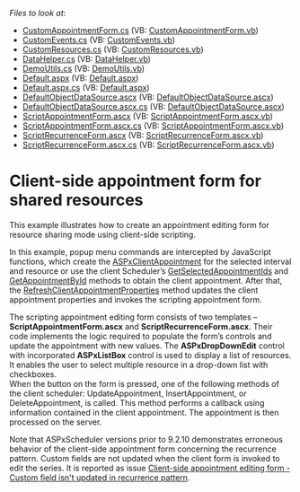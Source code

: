 <!-- default file list -->
*Files to look at*:

* [CustomAppointmentForm.cs](./CS/WebSite/App_Code/CustomAppointmentForm.cs) (VB: [CustomAppointmentForm.vb](./VB/WebSite/App_Code/CustomAppointmentForm.vb))
* [CustomEvents.cs](./CS/WebSite/App_Code/CustomEvents.cs) (VB: [CustomEvents.vb](./VB/WebSite/App_Code/CustomEvents.vb))
* [CustomResources.cs](./CS/WebSite/App_Code/CustomResources.cs) (VB: [CustomResources.vb](./VB/WebSite/App_Code/CustomResources.vb))
* [DataHelper.cs](./CS/WebSite/App_Code/DataHelper.cs) (VB: [DataHelper.vb](./VB/WebSite/App_Code/DataHelper.vb))
* [DemoUtils.cs](./CS/WebSite/App_Code/DemoUtils.cs) (VB: [DemoUtils.vb](./VB/WebSite/App_Code/DemoUtils.vb))
* [Default.aspx](./CS/WebSite/Default.aspx) (VB: [Default.aspx](./VB/WebSite/Default.aspx))
* [Default.aspx.cs](./CS/WebSite/Default.aspx.cs) (VB: [Default.aspx](./VB/WebSite/Default.aspx))
* [DefaultObjectDataSource.ascx](./CS/WebSite/DefaultObjectDataSource.ascx) (VB: [DefaultObjectDataSource.ascx](./VB/WebSite/DefaultObjectDataSource.ascx))
* [DefaultObjectDataSource.ascx.cs](./CS/WebSite/DefaultObjectDataSource.ascx.cs) (VB: [DefaultObjectDataSource.ascx](./VB/WebSite/DefaultObjectDataSource.ascx))
* [ScriptAppointmentForm.ascx](./CS/WebSite/UserForms/ScriptAppointmentForm.ascx) (VB: [ScriptAppointmentForm.ascx.vb](./VB/WebSite/UserForms/ScriptAppointmentForm.ascx.vb))
* [ScriptAppointmentForm.ascx.cs](./CS/WebSite/UserForms/ScriptAppointmentForm.ascx.cs) (VB: [ScriptAppointmentForm.ascx.vb](./VB/WebSite/UserForms/ScriptAppointmentForm.ascx.vb))
* [ScriptRecurrenceForm.ascx](./CS/WebSite/UserForms/ScriptRecurrenceForm.ascx) (VB: [ScriptRecurrenceForm.ascx.vb](./VB/WebSite/UserForms/ScriptRecurrenceForm.ascx.vb))
* [ScriptRecurrenceForm.ascx.cs](./CS/WebSite/UserForms/ScriptRecurrenceForm.ascx.cs) (VB: [ScriptRecurrenceForm.ascx.vb](./VB/WebSite/UserForms/ScriptRecurrenceForm.ascx.vb))
<!-- default file list end -->
# Client-side appointment form for shared resources


<p>This example illustrates how to create an appointment editing form for resource sharing mode using client-side scripting.</p><p>In this example, popup menu commands are intercepted by JavaScript functions, which create the <a href="http://documentation.devexpress.com/#AspNet/DevExpressWebASPxSchedulerScriptsASPxClientAppointmentMembersTopicAll">ASPxClientAppointment</a> for the selected interval and resource or use the client Scheduler’s <a href="http://documentation.devexpress.com/#AspNet/DevExpressWebASPxSchedulerScriptsASPxClientScheduler_GetSelectedAppointmentIdstopic">GetSelectedAppointmentIds</a> and <a href="http://documentation.devexpress.com/#AspNet/DevExpressWebASPxSchedulerScriptsASPxClientScheduler_GetAppointmentByIdtopic">GetAppointmentById</a> methods to obtain the client appointment. After that, the <a href="http://documentation.devexpress.com/#AspNet/DevExpressWebASPxSchedulerScriptsASPxClientScheduler_RefreshClientAppointmentPropertiestopic">RefreshClientAppointmentProperties</a> method updates the client appointment properties and invokes the scripting appointment form.</p><p>The scripting appointment editing form consists of two templates – <strong>ScriptAppointmentForm.ascx</strong> and <strong>ScriptRecurrenceForm.ascx</strong>. Their code implements the logic required to populate the form’s controls and update the appointment with new values. The <strong>ASPxDropDownEdit</strong> control with incorporated <strong>ASPxListBox</strong> control is used to display a  list of resources.  It enables the user to select multiple resource in a drop-down list with checkboxes. <br />
When the button on the form is pressed, one of the following methods of the client scheduler: UpdateAppointment, InsertAppointment, or DeleteAppointment, is called. This method performs a callback using information contained in the client appointment. The appointment is then processed on the server.</p><p>Note that ASPxScheduler versions prior to 9.2.10 demonstrates erroneous behavior of the client-side appointment form concerning the recurrence pattern. Custom fields are not updated when the client form is invoked to edit the series. It is reported as issue <a href="https://www.devexpress.com/Support/Center/p/B143010">Client-side appointment editing form - Custom field isn't updated in recurrence pattern</a>.</p>

<br/>


